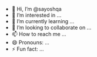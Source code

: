 - 👋 Hi, I’m @sayoshqa
- 👀 I’m interested in ...
- 🌱 I’m currently learning ...
- 💞️ I’m looking to collaborate on ...
- 📫 How to reach me ...
- 😄 Pronouns: ...
- ⚡ Fun fact: ...

<!---
sayoshqa/sayoshqa is a ✨ special ✨ repository because its `README.md` (this file) appears on your GitHub profile.
You can click the Preview link to take a look at your changes.
--->
